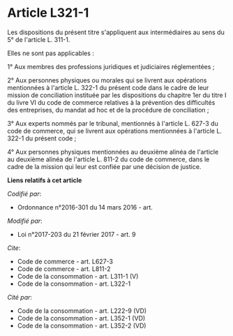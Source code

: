 # Article L321-1

Les dispositions du présent titre s'appliquent aux intermédiaires au sens du 5° de l'article L. 311-1. 

Elles ne sont pas applicables : 

1° Aux membres des professions juridiques et judiciaires réglementées ; 

2° Aux personnes physiques ou morales qui se livrent aux opérations mentionnées à l'article L. 322-1 du présent code dans le
cadre de leur mission de conciliation instituée par les dispositions du chapitre 1er du titre I du livre VI du code de
commerce relatives à la prévention des difficultés des entreprises, du mandat ad hoc et de la procédure de conciliation ; 

3° Aux experts nommés par le tribunal, mentionnés à l'article L. 627-3 du code de commerce, qui se livrent aux opérations
mentionnées à l'article L. 322-1 du présent code ; 

4° Aux personnes physiques mentionnées au deuxième alinéa de l'article au deuxième alinéa de l'article L. 811-2 du code de
commerce, dans le cadre de la mission qui leur est confiée par une décision de justice.

**Liens relatifs à cet article**

_Codifié par_:

  - Ordonnance n°2016-301 du 14 mars 2016 - art.

_Modifié par_:

  - Loi n°2017-203 du 21 février 2017 - art. 9

_Cite_:

  - Code de commerce - art. L627-3
  - Code de commerce - art. L811-2
  - Code de la consommation - art. L311-1 (V)
  - Code de la consommation - art. L322-1

_Cité par_:

  - Code de la consommation - art. L222-9 (VD)
  - Code de la consommation - art. L352-1 (VD)
  - Code de la consommation - art. L352-2 (VD)
